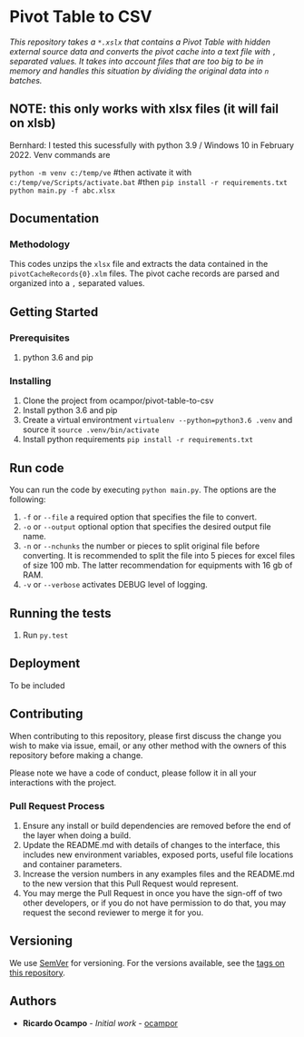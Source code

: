 # Pivot Table to CSV

*This repository takes a `*.xslx` that contains a Pivot Table with hidden external source data and converts the pivot cache into a text file with `,` separated values. It takes into account files that are too big to be in memory and handles this situation by dividing the original data into `n` batches.*

## NOTE: this only works with xlsx files (it will fail on xlsb)
Bernhard: I tested this sucessfully with python 3.9 / Windows 10 in February 2022.
Venv commands are 

`python -m venv c:/temp/ve`
#then activate it with 
`c:/temp/ve/Scripts/activate.bat`
#then 
`pip install -r requirements.txt`
`python main.py -f abc.xlsx`


## Documentation
### Methodology
This codes unzips the `xlsx` file and extracts the data contained in the `pivotCacheRecords{0}.xlm` files. The pivot cache records are parsed and organized into a `,` separated values.  

## Getting Started
### Prerequisites
1. python 3.6 and pip

### Installing
1. Clone the project from ocampor/pivot-table-to-csv
1. Install python 3.6 and pip
1. Create a virtual environtment `virtualenv --python=python3.6 .venv` and source it `source .venv/bin/activate`
1. Install python requirements `pip install -r requirements.txt`

## Run code
You can run the code by executing `python main.py`. The options are the following:
1. `-f` or `--file` a required option that specifies the file to convert.
1. `-o` or `--output` optional option that specifies the desired output file name.
1. `-n` or `--nchunks` the number or pieces to split original file before converting. It is recommended to split the file into 5 pieces for excel files of size 100 mb. The latter recommendation for equipments with 16 gb of RAM. 
1. `-v` or `--verbose` activates DEBUG level of logging.

## Running the tests
1. Run `py.test`

## Deployment
To be included

## Contributing
When contributing to this repository, please first discuss the change you wish to make via issue,
email, or any other method with the owners of this repository before making a change. 

Please note we have a code of conduct, please follow it in all your interactions with the project.

### Pull Request Process

1. Ensure any install or build dependencies are removed before the end of the layer when doing a 
   build.
2. Update the README.md with details of changes to the interface, this includes new environment 
   variables, exposed ports, useful file locations and container parameters.
3. Increase the version numbers in any examples files and the README.md to the new version that this
   Pull Request would represent.
4. You may merge the Pull Request in once you have the sign-off of two other developers, or if you 
   do not have permission to do that, you may request the second reviewer to merge it for you.

## Versioning
We use [SemVer](http://semver.org/) for versioning. For the versions available, see the [tags on this repository](https://github.com/your/project/tags). 

## Authors
* **Ricardo Ocampo** - *Initial work* - [ocampor](https://github.com/ocampor)
